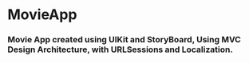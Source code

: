# MovieApp

### Movie App created using UIKit and StoryBoard, Using MVC Design Architecture, with URLSessions and Localization.
